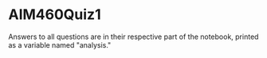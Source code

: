 # AIM460Quiz1
Answers to all questions are in their respective part of the notebook, printed as a variable named "analysis." 
